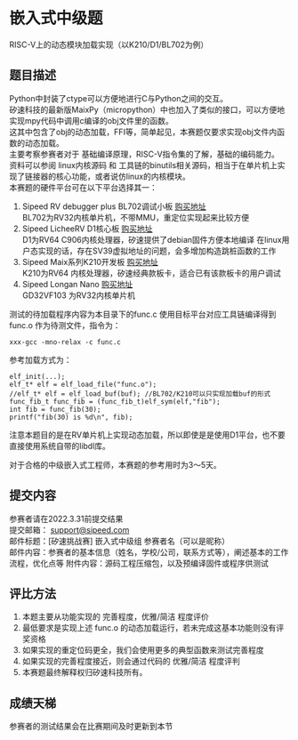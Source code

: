 # 嵌入式中级题
RISC-V上的动态模块加载实现（以K210/D1/BL702为例）

## 题目描述
Python中封装了ctype可以方便地进行C与Python之间的交互。  
矽速科技的最新版MaixPy（micropython）中也加入了类似的接口，可以方便地实现mpy代码中调用c编译的obj文件里的函数。  
这其中包含了obj的动态加载，FFI等，简单起见，本赛题仅要求实现obj文件内函数的动态加载。  
主要考察参赛者对于 基础编译原理，RISC-V指令集的了解，基础的编码能力。  
资料可以参阅 linux内核源码 和 工具链的binutils相关源码，相当于在单片机上实现了链接器的核心功能，或者说仿linux的内核模块。  
本赛题的硬件平台可在以下平台选择其一：  
1. Sipeed RV debugger plus BL702调试小板
    [购买地址](https://item.taobao.com/item.htm?id=648095486021)  
    BL702为RV32内核单片机，不带MMU，重定位实现起来比较方便
2. Sipeed LicheeRV D1核心板
    [购买地址](https://item.taobao.com/item.htm?id=660478137105)  
    D1为RV64 C906内核处理器，矽速提供了debian固件方便本地编译
    在linux用户态实现的话，存在SV39虚拟地址的问题，会多增加构造跳桩函数的工作
3. Sipeed Maix系列K210开发板
    [购买地址](https://sipeed.taobao.com/category-1425471023.htm)  
    K210为RV64 内核处理器，矽速经典款板卡，适合已有该款板卡的用户调试
4. Sipeed Longan Nano
    [购买地址](https://item.taobao.com/item.htm?id=601743142093)  
    GD32VF103 为RV32内核单片机 

测试的待加载程序内容为本目录下的func.c
使用目标平台对应工具链编译得到 func.o 作为待测文件，指令为：
```
xxx-gcc -mno-relax -c func.c
```

参考加载方式为：
```
elf_init(...);
elf_t* elf = elf_load_file("func.o"); 
//elf_t* elf = elf_load_buf(buf); //BL702/K210可以只实现加载buf的形式
func_fib_t func_fib = (func_fib_t)elf_sym(elf,"fib"); 
int fib = func_fib(30);
printf("fib(30) is %d\n", fib); 
```

注意本题目的是在RV单片机上实现动态加载，所以即使是是使用D1平台，也不要直接使用系统自带的libdl库。

对于合格的中级嵌入式工程师，本赛题的参考用时为3～5天。


## 提交内容
参赛者请在2022.3.31前提交结果  
提交邮箱： support@sipeed.com  
邮件标题：[矽速挑战赛] 嵌入式中级组 参赛者名（可以是昵称）  
邮件内容：参赛者的基本信息（姓名，学校/公司，联系方式等），阐述基本的工作流程，优化点等
附件内容：源码工程压缩包，以及预编译固件或程序供测试  

## 评比方法
1. 本题主要从功能实现的 完善程度，优雅/简洁 程度评价  
2. 最低要求是实现上述 func.o 的动态加载运行，若未完成这基本功能则没有评奖资格
3. 如果实现的重定位码更全，我们会使用更多的典型函数来测试完善程度
4. 如果实现的完善程度接近，则会通过代码的 优雅/简洁 程度评判
5. 本赛题最终解释权归矽速科技所有。

## 成绩天梯
参赛者的测试结果会在比赛期间及时更新到本节

